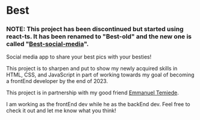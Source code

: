 # Best

### **NOTE**: This project has been discontinued but started using react-ts. It has been renamed to "Best-old" and the new one is called "[Best-social-media](https://github.com/Femosky/Best-social-media)".

Social media app to share your best pics with your besties!

This project is to sharpen and put to show my newly acquired skills in HTML, CSS, and JavaScript in part of working towards my goal of becoming a frontEnd developer by the end of 2023.

This project is in partnership with my good friend [Emmanuel Temiede](https://github.com/dacoolguy1).

I am working as the frontEnd dev while he as the backEnd dev. Feel free to check it out and let me know what you think!

